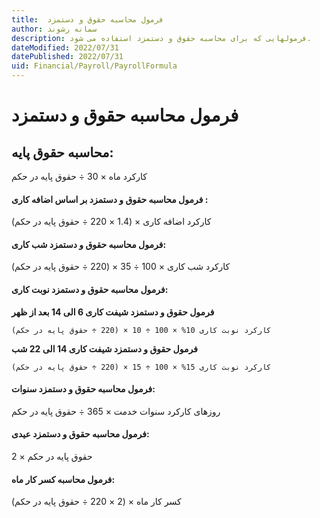 ```yaml
---
title:  فرمول محاسبه حقوق و دستمزد
author: سمانه رشوند  
description: فرمولهایی که برای محاسبه حقوق و دستمزد استفاده می شود.
dateModified: 2022/07/31  
datePublished: 2022/07/31 
uid: Financial/Payroll/PayrollFormula  
---
```

# فرمول محاسبه حقوق و دستمزد

## محاسبه حقوق پایه:
کارکرد ماه × 30 ÷ حقوق پایه در حکم


#### فرمول محاسبه حقوق و دستمزد بر اساس اضافه کاری :
کارکرد اضافه کاری × (1.4 × 220 ÷ حقوق پایه در حکم)


#### فرمول محاسبه حقوق و دستمزد شب کاری:
کارکرد شب کاری × 100 ÷ 35 × (220 ÷ حقوق پایه در حکم)


#### فرمول محاسبه حقوق و دستمزد نوبت کاری:

**فرمول حقوق و دستمزد شیفت کاری 6 الی 14 بعد از ظهر**

    کارکرد نوبت کاری 10% × 100 ÷ 10 × (220 ÷ حقوق پایه در حکم)

**فرمول حقوق و دستمزد شیفت کاری 14 الی 22 شب**

    کارکرد نوبت کاری 15% × 100 ÷ 15 × (220 ÷ حقوق پایه در حکم)


#### فرمول محاسبه حقوق و دستمزد سنوات:
روزهای کارکرد سنوات خدمت × 365 ÷ حقوق پایه در حکم


#### فرمول محاسبه حقوق و دستمزد عیدی:
2 × حقوق پایه در حکم


#### فرمول محاسبه کسر کار ماه:
کسر کار ماه × (2 × 220   ÷ حقوق پایه در حکم)

